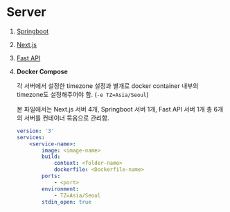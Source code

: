 # Server

1. [Springboot](./2-3-1-springboot.md)

2. [Next.js](./2-3-2-nextjs.md)

3. [Fast API](./2-3-3-fastapi.md)

4. **Docker Compose**

    각 서버에서 설정한 timezone 설정과 별개로 docker container 내부의 timezone도 설정해주어야 함. (`-e TZ=Asia/Seoul`)

    본 파일에서는 Next.js 서버 4개, Springboot 서버 1개, Fast API 서버 1개 총 6개의 서버를 컨테이너 묶음으로 관리함.

    ```yaml
    version: '3'
    services:
        <service-name>:
            image: <image-name>
            build:
                context: <folder-name>
                dockerfile: <Dockerfile-name>
            ports:
                - <port>
            environment:
                - TZ=Asia/Seoul
            stdin_open: true
    ```
